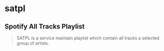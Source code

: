 # satpl

## Spotify All Tracks Playlist

> SATPL is a service maintain playlist which contain all tracks a selected group of artists.
